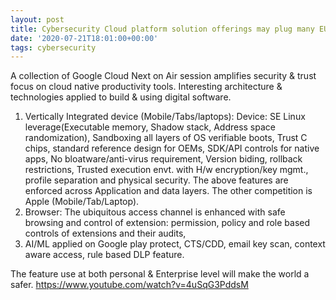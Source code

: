 ```yaml
---
layout: post
title: Cybersecurity Cloud platform solution offerings may plug many EUC attack vectors.  .
date: '2020-07-21T18:01:00+00:00'
tags: cybersecurity
---
```


A collection of Google Cloud Next on Air session amplifies security & trust focus on cloud native productivity tools. Interesting architecture & technologies applied to build & using digital software.
1.  Vertically Integrated device (Mobile/Tabs/laptops): Device: SE Linux leverage(Executable memory, Shadow stack, Address space randomization), Sandboxing all layers of OS verifiable boots, Trust C chips, standard reference design for OEMs,  SDK/API controls for native apps, No bloatware/anti-virus requirement, Version biding, rollback restrictions, Trusted execution envt. with H/w encryption/key mgmt., profile separation and physical security.   The above features are enforced across Application and data layers. The other competition is Apple (Mobile/Tab/Laptop).
2. Browser: The ubiquitous access channel is enhanced with safe browsing and control of extension: permission, policy and role based controls of extensions and their audits, 
3. AI/ML applied on Google play protect, CTS/CDD, email key scan, context aware access, rule based DLP feature.

The feature use at both personal & Enterprise level will make the world a safer.
https://www.youtube.com/watch?v=4uSqG3PddsM
